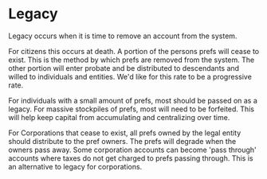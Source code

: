 # Legacy



Legacy occurs when it is time to remove an account from the system.



For citizens this occurs at death. A portion of the persons prefs will cease to exist. This is the method by which prefs are removed from the system. The other portion will enter probate and be distributed to descendants and willed to individuals and entities. We'd like for this rate to be a progressive rate.



For individuals with a small amount of prefs, most should be passed on as a legacy. For massive stockpiles of prefs, most will need to be forfeited. This will help keep capital from accumulating and centralizing over time.



For Corporations that cease to exist, all prefs owned by the legal entity should distribute to the pref owners. The prefs will degrade when the owners pass away. Some corporation accounts can become 'pass through' accounts where taxes do not get charged to prefs passing through. This is an alternative to legacy for corporations.
